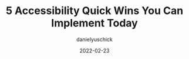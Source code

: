 ---
author: danielyuschick
date: 2022-02-23
permalink: false
publisher: css
tags:
  - accessibility
target_url: https://css-tricks.com/5-accessibility-quick-wins-you-can-implement-today/
title: 5 Accessibility Quick Wins You Can Implement Today
---